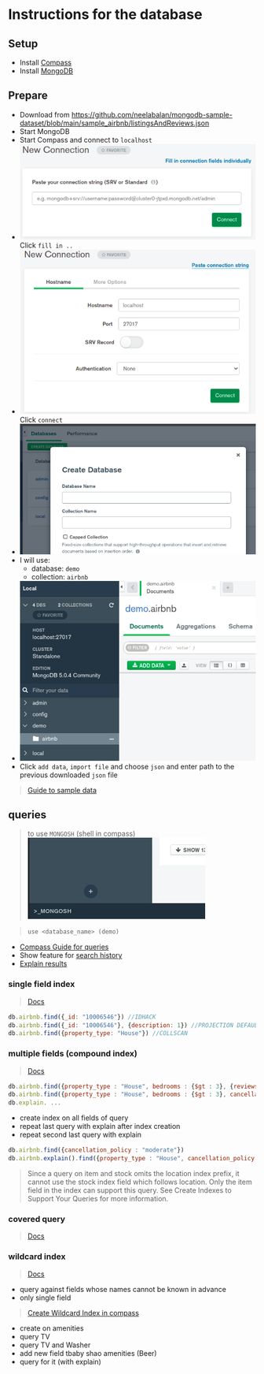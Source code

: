 # Instructions for the database 

## Setup
- Install [Compass](https://docs.mongodb.com/compass/master/install/)
- Install [MongoDB](https://docs.mongodb.com/manual/administration/install-community/)

## Prepare
- Download from https://github.com/neelabalan/mongodb-sample-dataset/blob/main/sample_airbnb/listingsAndReviews.json
- Start MongoDB
- Start Compass and connect to `localhost` 
- ![Click Fill connection string button](./img/localhost_overview.png) Click `fill in ..` 
- ![Window to set connection string values](./img/localhost_fill_connection_string.png)  Click `connect`
- ![Create new database to import data](./img/create_database.png)
- I will use: 
  - database: `demo`
  - collection: `airbnb`
- ![Select collection](./img/select_collection.png)
- Click `add data`, `import file` and choose `json` and enter path to the previous downloaded `json` file

> [Guide to sample data](https://docs.atlas.mongodb.com/sample-data/sample-airbnb/)

## queries
>to use `MONGOSH` (shell in compass)
>![Click mongosh](./img/open_mongosh.png)

>```javascript
>use <database_name> (demo)
>```

- [Compass Guide for queries](https://docs.mongodb.com/compass/current/query/filter/)
- Show feature for [search history](https://docs.mongodb.com/compass/master/query/queries/)
- [Explain results](https://docs.mongodb.com/manual/reference/explain-results/)

### single field index
> [Docs](https://docs.mongodb.com/manual/core/index-single/)

```javascript
db.airbnb.find({_id: "10006546"}) //IDHACK
db.airbnb.find({_id: "10006546"}, {description: 1}) //PROJECTION DEFAULT
db.airbnb.find({property_type: "House"}) //COLLSCAN
```

### multiple fields (compound index)
> [Docs](https://docs.mongodb.com/manual/core/index-compound/)

```javascript
db.airbnb.find({property_type : "House", bedrooms : {$gt : 3}, {reviews : 0, amenities: 0}})
db.airbnb.find({property_type : "House", bedrooms : {$gt : 3}, cancellation_policy : {$in : ["moderate", "flexible"]}}, {reviews : 0, amenities: 0})
db.explain. ...
```

- create index on all fields of query
- repeat last query with explain after index creation
- repeat second last query with explain

```javascript
db.airbnb.find({cancellation_policy : "moderate"})
db.airbnb.explain().find({property_type : "House", cancellation_policy : {$in : ["moderate", "flexible"]}})
```
> Since a query on item and stock omits the location index prefix, it cannot use the stock index field which follows location. Only the item field in the index can support this query. See Create Indexes to Support Your Queries for more information.

### covered query
> [Docs](https://docs.mongodb.com/manual/core/query-optimization/#std-label-read-operations-covered-query)

### wildcard index
> [Docs](https://docs.mongodb.com/manual/core/index-wildcard/) 
- query against fields whose names cannot be known in advance
- only single field
> [Create Wildcard Index in compass](https://docs.mongodb.com/compass/master/indexes/#std-label-compass-wildcard-index)

- create on amenities 
- query TV
- query TV and Washer
- add new field tbaby shao amenities (Beer)
- query for it (with explain)
